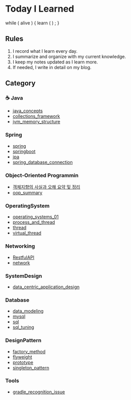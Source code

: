 # Today I Learned

while ( alive ) { learn ( ) ; }

## Rules
1. I record what I learn every day.
2. I summarize and organize with my current knowledge.
3. I keep my notes updated as I learn more.
4. If needed, I write in detail on my blog.

## Category

### ☕ Java
- [java_concepts](./Java/java_concepts.md.md)
- [collections_framework](./Java/java_collections_framework.md)
- [jvm_memory_structure](./Java/jvm_memory_structure.md)

### Spring
- [spring](./Spring/spring.md)
- [springboot](./Spring/springboot.md)
- [jpa](./Spring/jpa.md)
- [spring_database_connection](./Spring/spring_database_connection.md)

### Object-Oriented Programmin
- [객체지향의 사실과 오해 요약 및 정리](./Oop/oop_introduction_with_misunderstandings_and_realities.md.md)
- [oop_summary](./Oop/oop_summary.md.md)

### OperatingSystem
- [operating_systems_01](./OperatingSystem/operating_systems_01.md)
- [process_and_thread](./OperatingSystem/process_and_thread.md)
- [thread](./OperatingSystem/thread.md)
- [virtual_thread](./OperatingSystem/virtual_thread.md)

### Networking
- [RestfulAPI](./Networking/HTTP/RestfulAPI.md)
- [network](./Networking/network.md)

### SystemDesign
- [data_centric_application_design](./SystemDesign/data_centric_application_design.md)

### Database
- [data_modeling](./Database/data_modeling.md)
- [mysql](./Database/mysql.md)
- [sql](./Database/sql.md)
- [sql_tuning](./Database/sql_tuning.md)

### DesignPattern
- [factory_method](./DesignPattern/factory_method.md)
- [flyweight](./DesignPattern/flyweight.md)
- [prototype](./DesignPattern/prototype.md)
- [singleton_pattern](./DesignPattern/singleton_pattern.md)

### Tools
- [gradle_recognition_issue](./Tools/gradle_recognition_issue.md)
